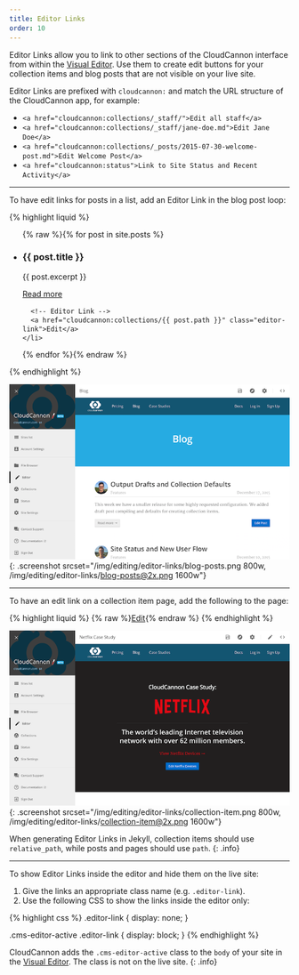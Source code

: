 ```yaml
---
title: Editor Links
order: 10
---
```


Editor Links allow you to link to other sections of the CloudCannon interface from within the [Visual Editor](/editing/visual-editor/). Use them to create edit buttons for your collection items and blog posts that are not visible on your live site.

Editor Links are prefixed with `cloudcannon:` and match the URL structure of the CloudCannon app, for example:

* `<a href="cloudcannon:collections/_staff/">Edit all staff</a>`
* `<a href="cloudcannon:collections/_staff/jane-doe.md">Edit Jane Doe</a>`
* `<a href="cloudcannon:collections/_posts/2015-07-30-welcome-post.md">Edit Welcome Post</a>`
* `<a href="cloudcannon:status">Link to Site Status and Recent Activity</a>`


---

To have edit links for posts in a list, add an Editor Link in the blog post loop:

{% highlight liquid %}
<ul class="blog-posts">
  {% raw %}{% for post in site.posts %}
    <li class="blog-post">
      <h3>{{ post.title }}</h3>
      <p>{{ post.excerpt }}</p>
      <a href="{{ post.url }}">Read more</a>

      <!-- Editor Link -->
      <a href="cloudcannon:collections/{{ post.path }}" class="editor-link">Edit</a>
    </li>
  {% endfor %}{% endraw %}
</ul>
{% endhighlight %}

![CloudCannon blog posts with edit buttons](/img/editing/editor-links/blog-posts.png){: .screenshot srcset="/img/editing/editor-links/blog-posts.png 800w, /img/editing/editor-links/blog-posts@2x.png 1600w"}

---

To have an edit link on a collection item page, add the following to the page:

{% highlight liquid %}
{% raw %}<a href="cloudcannon:collections/{{ page.relative_path }}" class="editor-link">Edit</a>{% endraw %}
{% endhighlight %}

![Netflix case study collection item with edit button](/img/editing/editor-links/collection-item.png){: .screenshot srcset="/img/editing/editor-links/collection-item.png 800w, /img/editing/editor-links/collection-item@2x.png 1600w"}

When generating Editor Links in Jekyll, collection items should use `relative_path`, while posts and pages should use `path`.
{: .info}

---

To show Editor Links inside the editor and hide them on the live site:

1. Give the links an appropriate class name (e.g. `.editor-link`).
2. Use the following CSS to show the links inside the editor only:


{% highlight css %}
.editor-link {
  display: none;
}

.cms-editor-active .editor-link {
  display: block;
}
{% endhighlight %}

CloudCannon adds the `.cms-editor-active` class to the `body` of your site in the [Visual Editor](/editing/visual-editor/). The class is not on the live site.
{: .info}